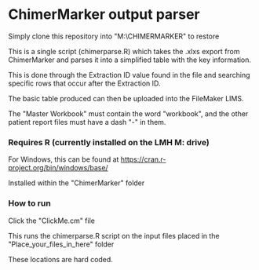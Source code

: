# ChimerMarker output parser

Simply clone this repository into "M:\CHIMERMARKER\" to restore

This is a single script (chimerparse.R) which takes the .xlxs export from ChimerMarker and parses it into a simplified table with the key information.

This is done through the Extraction ID value found in the file and searching specific rows that occur after the Extraction ID. 

The basic table produced can then be uploaded into the FileMaker LIMS.

The "Master Workbook" must contain the word "workbook", and the other patient report files must have a dash "-" in them.

### Requires R (currently installed on the LMH M: drive)

For Windows, this can be found at https://cran.r-project.org/bin/windows/base/

Installed within the "ChimerMarker" folder

### How to run

Click the "ClickMe.cm" file

This runs the chimerparse.R script on the input files placed in the "Place_your_files_in_here" folder

These locations are hard coded.